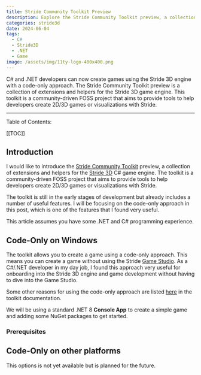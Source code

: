 ```yaml
---
title: Stride Community Toolkit Preview
description: Explore the Stride Community Toolkit preview, a collection of extensions and helpers for the Stride 3D game engine.
categories: stride3d
date: 2024-06-04
tags:
  - C# 
  - Stride3D
  - .NET
  - Game
image: /assets/img/11ty-logo-400x400.png
---
```


C# and .NET developers can now create games using the Stride 3D engine with a code-only approach. The Stride Community Toolkit preview is a collection of extensions and helpers for the Stride 3D game engine. This toolkit is a community-driven FOSS project that aims to provide tools to help developers create 2D/3D games or visualizations with Stride.

---

Table of Contents:

[[TOC]]

## Introduction

I would like to introduce the [Stride Community Toolkit](https://stride3d.github.io/stride-community-toolkit/index.html) preview, a collection of extensions and helpers for the [Stride 3D](https://www.stride3d.net/) C# game engine. The toolkit is a community-driven FOSS project that aims to provide tools to help developers create 2D/3D games or visualizations with Stride.

The toolkit is still in the early stages of development but already includes a number of useful features. I will be focusing on the code-only approach in this post, which is one of the features that I found very useful.

This article assumes you have some .NET and C# programming experience.

## Code-Only on Windows

The toolkit allows you to create a game using a code-only approach. This means you can create a game without using the Stride [Game Studio](https://doc.stride3d.net/latest/en/manual/game-studio/index.html). As a C#/.NET developer in my day job, I found this approach very useful for onboarding into the Stride 3D engine and game development without having to dive into the Game Studio.

Some other reasons for using the code-only approach are listed [here](https://stride3d.github.io/stride-community-toolkit/manual/code-only/index.html) in the toolkit documentation.

We will be using a standard .NET 8 **Console App** to create a simple game and adding some NuGet packages to get started.

### Prerequisites

## Code-Only on other platforms

This options is not yet available but is planned for the future.